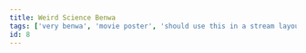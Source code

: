 ```yaml
---
title: Weird Science Benwa
tags: ['very benwa', 'movie poster', 'should use this in a stream layout', 'benwa']
id: 8
---
```

    